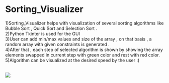 # Sorting_Visualizer

1)Sorting_Visualizer helps with visualization of several sorting algorithms like Bubble Sort , Quick Sort and Selection Sort . 
<br>
2)Python Tkinter is used for the GUI 
<br>
3)User can add min/max values and size of the array , on that basis , a random array with given constraints is generated . 
<br>
4)After that , each step of selected algorithm is shown by showing the array elements swapped in current step with green color and rest with red color. 
<br>
5)Algorithm can be visualized at the desired speed by the user :) 

<br>

<img src="https://i.ibb.co/6BsbmK4/yesgod.png">

<br>
